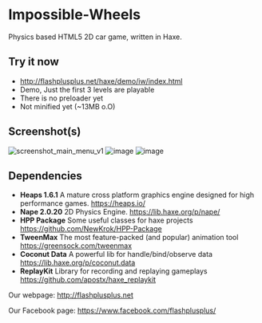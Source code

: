 # Impossible-Wheels
Physics based HTML5 2D car game, written in Haxe. 

## Try it now
- http://flashplusplus.net/haxe/demo/iw/index.html
- Demo, Just the first 3 levels are playable
- There is no preloader yet
- Not minified yet (~13MB o.O)

## Screenshot(s)
![screenshot_main_menu_v1](https://user-images.githubusercontent.com/13141660/55689407-564db880-5984-11e9-99cf-dc60f2388ff1.jpg)
![image](https://user-images.githubusercontent.com/13141660/59469264-9aea4a00-8e34-11e9-9797-cda406b638f9.png)
![image](https://user-images.githubusercontent.com/13141660/59469310-c836f800-8e34-11e9-9cdf-f2873cc3e6d6.png)

## Dependencies
- **Heaps 1.6.1** A mature cross platform graphics engine designed for high performance games. https://heaps.io/
- **Nape 2.0.20** 2D Physics Engine. https://lib.haxe.org/p/nape/
- **HPP Package** Some useful classes for haxe projects https://github.com/NewKrok/HPP-Package
- **TweenMax** The most feature-packed (and popular) animation tool https://greensock.com/tweenmax
- **Coconut Data** A powerful lib for handle/bind/observe data https://lib.haxe.org/p/coconut.data
- **ReplayKit** Library for recording and replaying gameplays https://github.com/apostx/haxe_replaykit

Our webpage:
http://flashplusplus.net

Our Facebook page:
https://www.facebook.com/flashplusplus/
